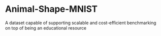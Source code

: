 # Animal-Shape-MNIST
A dataset capable of supporting scalable and cost-efficient benchmarking on top of being an educational resource 
